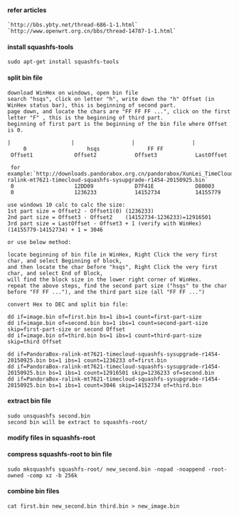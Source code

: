 #### refer articles

	`http://bbs.ybty.net/thread-686-1-1.html`
	`http://www.openwrt.org.cn/bbs/thread-14787-1-1.html`

#### install squashfs-tools

	sudo apt-get install squashfs-tools

#### split bin file

	download WinHex on windows, open bin file
	search "hsqs", click on letter "h", write down the "h" Offset (in WinHex status bar), this is beginning of second part.
	page down, and locate the chars are "FF FF FF ...", click on the first letter "F" , this is the beginning of third part.
	beginning of first part is the beginning of the bin file where Offset is 0.

	|                   |                  |                  |
         0                   hsqs               FF FF
	 Offset1             Offset2            Offset3            LastOffset
	
	 for example:`http://downloads.pandorabox.org.cn/pandorabox/XunLei_TimeCloud/firmware/PandoraBox-ralink-mt7621-timecloud-squashfs-sysupgrade-r1454-20150925.bin`
	 0                   12DD09             D7F41E             D80003
	 0                   1236233            14152734           14155779

	use windows 10 calc to calc the size:
	1st part size = Offset2 - Offset1(0) (1236233)
	2nd part size = Offset3 - Offset2    (14152734-1236233)=12916501
	3rd part size = LastOffset - Offset3 + 1 (verify with WinHex) (14155779-14152734) + 1 = 3046

	or use below method:

	locate beginning of bin file in WinHex, Right Click the very first char, and select Beginning of block,
	and then locate the char before "hsqs", Right Click the very first char, and select End of Block,
	will find the block size in the lower right corner of WinHex.
	repeat the above steps, find the second part size ("hsqs" to the char before "FF FF ..."), and the third part size (all "FF FF ...")
 
	convert Hex to DEC and split bin file:

	dd if=image.bin of=first.bin bs=1 ibs=1 count=first-part-size
	dd if=image.bin of=second.bin bs=1 ibs=1 count=second-part-size skip=first-part-size or second Offset
	dd if=image.bin of=third.bin bs=1 ibs=1 count=third-part-size skip=third Offset

	dd if=PandoraBox-ralink-mt7621-timecloud-squashfs-sysupgrade-r1454-20150925.bin bs=1 ibs=1 count=1236233 of=first.bin
	dd if=PandoraBox-ralink-mt7621-timecloud-squashfs-sysupgrade-r1454-20150925.bin bs=1 ibs=1 count=12916501 skip=1236233 of=second.bin
	dd if=PandoraBox-ralink-mt7621-timecloud-squashfs-sysupgrade-r1454-20150925.bin bs=1 ibs=1 count=3046 skip=14152734 of=third.bin

#### extract bin file

	sudo unsquashfs second.bin
	second bin will be extract to squashfs-root/

#### modify files in squashfs-root

#### compress squashfs-root to bin file


	sudo mksquashfs squashfs-root/ new_second.bin -nopad -noappend -root-owned -comp xz -b 256k

#### combine bin files
	
	cat first.bin new_second.bin third.bin > new_image.bin
